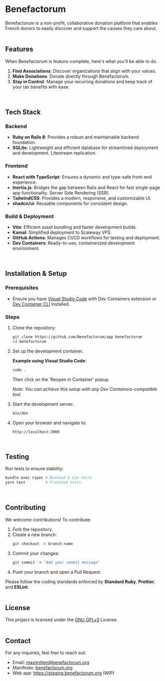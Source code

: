 # Benefactorum

Benefactorum is a non-profit, collaborative donation platform that enables French donors to easily discover and support the causes they care about.
<br>
<br>

## Features

When Benefactorum is feature-complete, here's what you'll be able to do.

1. **Find Associations**: Discover organizations that align with your values.
2. **Make Donations**: Donate directly through Benefactorum.
3. **Stay in Control**: Manage your recurring donations and keep track of your tax benefits with ease.
<br>

## Tech Stack

### Backend
- **Ruby on Rails 8**: Provides a robust and maintainable backend foundation.
- **SQLite**: Lightweight and efficient database for streamlined deployment and development. Litestream replication.

### Frontend
- **React with TypeScript**: Ensures a dynamic and type-safe front-end experience.
- **Inertia.js**: Bridges the gap between Rails and React for fast single-page app functionality. Server Side Rendering (SSR).
- **TailwindCSS**: Provides a modern, responsive, and customizable UI.
- **shadcn/ui**: Reusable components for consistent design.

### Build & Deployment
- **Vite**: Efficient asset bundling and faster development builds.
- **Kamal**: Simplified deployment to Scaleway VPS.
- **GitHub Actions**: Manages CI/CD workflows for testing and deployment.
- **Dev Containers**: Ready-to-use, containerized development environment.
<br>

## Installation & Setup

### Prerequisites
- Ensure you have [Visual Studio Code](https://code.visualstudio.com/) with Dev Containers extension or [Dev Container CLI](https://github.com/devcontainers/cli) installed.


### Steps

1. Clone the repository:
   ```bash
   git clone https://github.com/Benefactorum/app benefactorum
   cd benefactorum
   ```
2. Set up the development container.

   **Example using Visual Studio Code**:
   ```bash
   code .
   ```
   Then click on the 'Reopen in Container' popup.

   *Note: You can achieve this setup with any Dev Containers-compatible tool.*

3. Start the development server:
   ```bash
   bin/dev
   ```

4. Open your browser and navigate to:
   ```
   http://localhost:3000
   ```
<br>

## Testing

Run tests to ensure stability:
```bash
bundle exec rspec # Backend & e2e tests
yarn test         # Frontend tests
```
<br>

## Contributing

We welcome contributions! To contribute:
1. Fork the repository.
2. Create a new branch:
   ```bash
   git checkout -b branch-name
   ```
3. Commit your changes:
   ```bash
   git commit -m "Add your commit message"
   ```
4. Push your branch and open a Pull Request.

Please follow the coding standards enforced by **Standard Ruby**, **Prettier**, and **ESLint**.
<br>
<br>

## License

This project is licensed under the [GNU GPLv3](./License) License.
<br>
<br>

## Contact

For any inquiries, feel free to reach out:
- Email: maximilien@benefactorum.org
- Manifesto: [benefactorum.org](https://benefactorum.org)
- Web app: https://staging.benefactorum.org (WIP)
